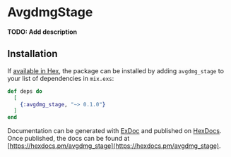 # AvgdmgStage

**TODO: Add description**

## Installation

If [available in Hex](https://hex.pm/docs/publish), the package can be installed
by adding `avgdmg_stage` to your list of dependencies in `mix.exs`:

```elixir
def deps do
  [
    {:avgdmg_stage, "~> 0.1.0"}
  ]
end
```

Documentation can be generated with [ExDoc](https://github.com/elixir-lang/ex_doc)
and published on [HexDocs](https://hexdocs.pm). Once published, the docs can
be found at [https://hexdocs.pm/avgdmg_stage](https://hexdocs.pm/avgdmg_stage).


